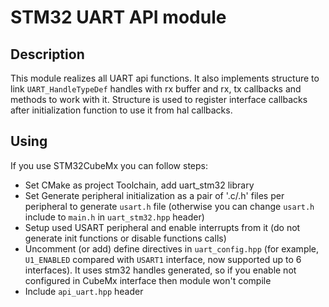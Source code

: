 # STM32 UART API module
## Description
This module realizes all UART api functions. It also implements structure to link `UART_HandleTypeDef` handles with rx buffer and rx, tx callbacks and methods to work with it. Structure is used to register interface callbacks after initialization function to use it from hal callbacks.

## Using
If you use STM32CubeMx you can follow steps:
- Set CMake as project Toolchain, add uart_stm32 library
- Set Generate peripheral initialization as a pair of '.c/.h' files per peripheral to generate `usart.h` file (otherwise you can change `usart.h` include to `main.h` in `uart_stm32.hpp` header)
- Setup used USART peripheral and enable interrupts from it (do not generate init functions or disable functions calls)
- Uncomment (or add) define directives in `uart_config.hpp` (for example, `U1_ENABLED` compared with `USART1` interface, now supported up to 6 interfaces). It uses stm32 handles generated, so if you enable not configured in CubeMx interface then module won't compile
- Include `api_uart.hpp` header






